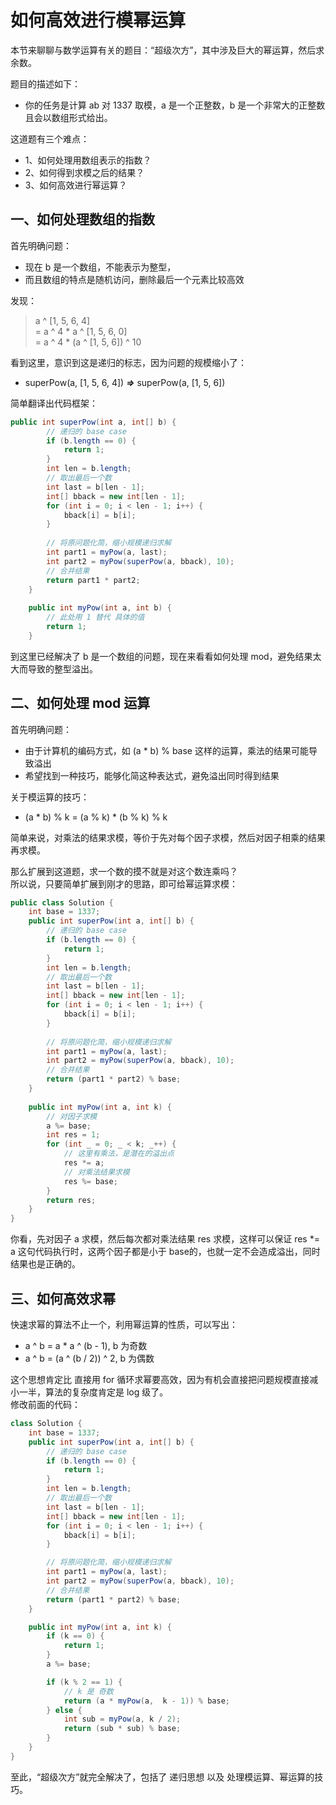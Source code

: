 # 如何高效进行模幂运算
本节来聊聊与数学运算有关的题目：“超级次方”，其中涉及巨大的幂运算，然后求余数。

题目的描述如下：
- 你的任务是计算 ab 对 1337 取模，a 是一个正整数，b 是一个非常大的正整数且会以数组形式给出。

这道题有三个难点：
- 1、如何处理用数组表示的指数？
- 2、如何得到求模之后的结果？
- 3、如何高效进行幂运算？

## 一、如何处理数组的指数
首先明确问题：
- 现在 b 是一个数组，不能表示为整型，
- 而且数组的特点是随机访问，删除最后一个元素比较高效

发现：
> a ^ [1, 5, 6, 4]    
> = a ^ 4 * a ^ [1, 5, 6, 0]   
> = a ^ 4 * (a ^ [1, 5, 6]) ^ 10

看到这里，意识到这是递归的标志，因为问题的规模缩小了：
- superPow(a, [1, 5, 6, 4])    ***=>***      superPow(a, [1, 5, 6])

简单翻译出代码框架：
```java
public int superPow(int a, int[] b) {
        // 递归的 base case
        if (b.length == 0) {
            return 1;
        }
        int len = b.length;
        // 取出最后一个数
        int last = b[len - 1];
        int[] bback = new int[len - 1];
        for (int i = 0; i < len - 1; i++) {
            bback[i] = b[i];
        }
        
        // 将原问题化简，缩小规模递归求解
        int part1 = myPow(a, last);
        int part2 = myPow(superPow(a, bback), 10);
        // 合并结果
        return part1 * part2;
    }
    
    public int myPow(int a, int b) {
        // 此处用 1 替代 具体的值
        return 1;
    }
```
到这里已经解决了 b 是一个数组的问题，现在来看看如何处理 mod，避免结果太大而导致的整型溢出。

## 二、如何处理 mod 运算
首先明确问题：
- 由于计算机的编码方式，如 (a * b) % base 这样的运算，乘法的结果可能导致溢出
- 希望找到一种技巧，能够化简这种表达式，避免溢出同时得到结果

关于模运算的技巧：
- (a * b) % k = (a % k) * (b % k) % k

简单来说，对乘法的结果求模，等价于先对每个因子求模，然后对因子相乘的结果再求模。

那么扩展到这道题，求一个数的摸不就是对这个数连乘吗？   
所以说，只要简单扩展到刚才的思路，即可给幂运算求模：
```java
public class Solution {
    int base = 1337;
    public int superPow(int a, int[] b) {
        // 递归的 base case
        if (b.length == 0) {
            return 1;
        }
        int len = b.length;
        // 取出最后一个数
        int last = b[len - 1];
        int[] bback = new int[len - 1];
        for (int i = 0; i < len - 1; i++) {
            bback[i] = b[i];
        }
        
        // 将原问题化简，缩小规模递归求解
        int part1 = myPow(a, last);
        int part2 = myPow(superPow(a, bback), 10);
        // 合并结果
        return (part1 * part2) % base;
    }
    
    public int myPow(int a, int k) {
        // 对因子求模
        a %= base;
        int res = 1;
        for (int _ = 0; _ < k; _++) {
            // 这里有乘法，是潜在的溢出点
            res *= a;
            // 对乘法结果求模
            res %= base;
        }
        return res;
    }
}
```

你看，先对因子 a 求模，然后每次都对乘法结果 res 求模，这样可以保证 res *= a 这句代码执行时，这两个因子都是小于 base的，也就一定不会造成溢出，同时结果也是正确的。

## 三、如何高效求幂
快速求幂的算法不止一个，利用幂运算的性质，可以写出：
- a ^ b = a * a ^ (b - 1), b 为奇数
- a ^ b = (a ^ (b / 2)) ^ 2, b 为偶数

这个思想肯定比 直接用 for 循环求幂要高效，因为有机会直接把问题规模直接减小一半，算法的复杂度肯定是 log 级了。    
修改前面的代码：
```java
class Solution {
    int base = 1337;
    public int superPow(int a, int[] b) {
        // 递归的 base case
        if (b.length == 0) {
            return 1;
        }
        int len = b.length;
        // 取出最后一个数
        int last = b[len - 1];
        int[] bback = new int[len - 1];
        for (int i = 0; i < len - 1; i++) {
            bback[i] = b[i];
        }

        // 将原问题化简，缩小规模递归求解
        int part1 = myPow(a, last);
        int part2 = myPow(superPow(a, bback), 10);
        // 合并结果
        return (part1 * part2) % base;
    }

    public int myPow(int a, int k) {
        if (k == 0) {
            return 1;
        }
        a %= base;

        if (k % 2 == 1) {
            // k 是 奇数
            return (a * myPow(a,  k - 1)) % base;
        } else {
            int sub = myPow(a, k / 2);
            return (sub * sub) % base;
        }
    }
}
```

至此，“超级次方”就完全解决了，包括了 递归思想 以及 处理模运算、幂运算的技巧。

